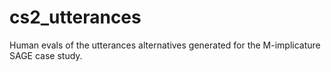 # cs2_utterances

Human evals of the utterances alternatives generated for the M-implicature SAGE case study.